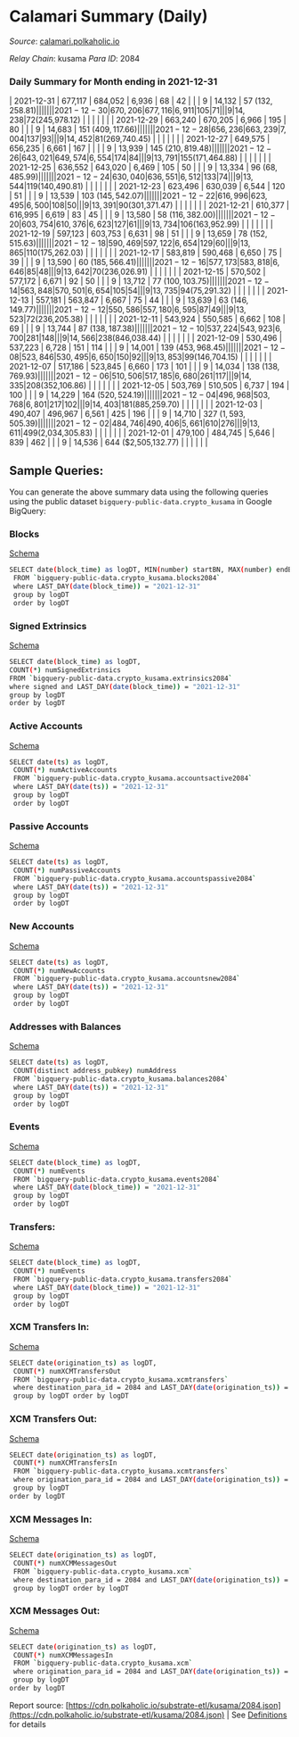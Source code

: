 # Calamari Summary (Daily)

_Source_: [calamari.polkaholic.io](https://calamari.polkaholic.io)

*Relay Chain*: kusama
*Para ID*: 2084



### Daily Summary for Month ending in 2021-12-31


| 2021-12-31 | 677,117 | 684,052 | 6,936 | 68 | 42 |  |  | 9 | 14,132 | 57 ($132,258.81) |   |   |  |  |  |
| 2021-12-30 | 670,206 | 677,116 | 6,911 | 105 | 71 |  |  | 9 | 14,238 | 72 ($245,978.12) |   |   |  |  |  |
| 2021-12-29 | 663,240 | 670,205 | 6,966 | 195 | 80 |  |  | 9 | 14,683 | 151 ($409,117.66) |   |   |  |  |  |
| 2021-12-28 | 656,236 | 663,239 | 7,004 | 137 | 93 |  |  | 9 | 14,452 | 81 ($269,740.45) |   |   |  |  |  |
| 2021-12-27 | 649,575 | 656,235 | 6,661 | 167 |  |  |  | 9 | 13,939 | 145 ($210,819.48) |   |   |  |  |  |
| 2021-12-26 | 643,021 | 649,574 | 6,554 | 174 | 84 |  |  | 9 | 13,791 | 155 ($171,464.88) |   |   |  |  |  |
| 2021-12-25 | 636,552 | 643,020 | 6,469 | 105 | 50 |  |  | 9 | 13,334 | 96 ($68,485.99) |   |   |  |  |  |
| 2021-12-24 | 630,040 | 636,551 | 6,512 | 133 | 74 |  |  | 9 | 13,544 | 119 ($140,490.81) |   |   |  |  |  |
| 2021-12-23 | 623,496 | 630,039 | 6,544 | 120 | 51 |  |  | 9 | 13,539 | 103 ($145,542.07) |   |   |  |  |  |
| 2021-12-22 | 616,996 | 623,495 | 6,500 | 108 | 50 |  |  | 9 | 13,391 | 90 ($301,371.47) |   |   |  |  |  |
| 2021-12-21 | 610,377 | 616,995 | 6,619 | 83 | 45 |  |  | 9 | 13,580 | 58 ($116,382.00) |   |   |  |  |  |
| 2021-12-20 | 603,754 | 610,376 | 6,623 | 127 | 61 |  |  | 9 | 13,734 | 106 ($163,952.99) |   |   |  |  |  |
| 2021-12-19 | 597,123 | 603,753 | 6,631 | 98 | 51 |  |  | 9 | 13,659 | 78 ($152,515.63) |   |   |  |  |  |
| 2021-12-18 | 590,469 | 597,122 | 6,654 | 129 | 60 |  |  | 9 | 13,865 | 110 ($175,262.03) |   |   |  |  |  |
| 2021-12-17 | 583,819 | 590,468 | 6,650 | 75 | 39 |  |  | 9 | 13,590 | 60 ($185,566.41) |   |   |  |  |  |
| 2021-12-16 | 577,173 | 583,818 | 6,646 | 85 | 48 |  |  | 9 | 13,642 | 70 ($236,026.91) |   |   |  |  |  |
| 2021-12-15 | 570,502 | 577,172 | 6,671 | 92 | 50 |  |  | 9 | 13,712 | 77 ($100,103.75) |   |   |  |  |  |
| 2021-12-14 | 563,848 | 570,501 | 6,654 | 105 | 54 |  |  | 9 | 13,735 | 94 ($75,291.32) |   |   |  |  |  |
| 2021-12-13 | 557,181 | 563,847 | 6,667 | 75 | 44 |  |  | 9 | 13,639 | 63 ($146,149.77) |   |   |  |  |  |
| 2021-12-12 | 550,586 | 557,180 | 6,595 | 87 | 49 |  |  | 9 | 13,523 | 72 ($236,205.38) |   |   |  |  |  |
| 2021-12-11 | 543,924 | 550,585 | 6,662 | 108 | 69 |  |  | 9 | 13,744 | 87 ($138,187.38) |   |   |  |  |  |
| 2021-12-10 | 537,224 | 543,923 | 6,700 | 281 | 148 |  |  | 9 | 14,566 | 238 ($846,038.44) |   |   |  |  |  |
| 2021-12-09 | 530,496 | 537,223 | 6,728 | 151 | 114 |  |  | 9 | 14,001 | 139 ($453,968.45) |   |   |  |  |  |
| 2021-12-08 | 523,846 | 530,495 | 6,650 | 150 | 92 |  |  | 9 | 13,853 | 99 ($146,704.15) |   |   |  |  |  |
| 2021-12-07 | 517,186 | 523,845 | 6,660 | 173 | 101 |  |  | 9 | 14,034 | 138 ($138,769.93) |   |   |  |  |  |
| 2021-12-06 | 510,506 | 517,185 | 6,680 | 261 | 117 |  |  | 9 | 14,335 | 208 ($352,106.86) |   |   |  |  |  |
| 2021-12-05 | 503,769 | 510,505 | 6,737 | 194 | 100 |  |  | 9 | 14,229 | 164 ($520,524.19) |   |   |  |  |  |
| 2021-12-04 | 496,968 | 503,768 | 6,801 | 217 | 102 |  |  | 9 | 14,403 | 181 ($885,259.70) |   |   |  |  |  |
| 2021-12-03 | 490,407 | 496,967 | 6,561 | 425 | 196 |  |  | 9 | 14,710 | 327 ($1,593,505.39) |   |   |  |  |  |
| 2021-12-02 | 484,746 | 490,406 | 5,661 | 610 | 276 |  |  | 9 | 13,611 | 499 ($2,034,305.83) |   |   |  |  |  |
| 2021-12-01 | 479,100 | 484,745 | 5,646 | 839 | 462 |  |  | 9 | 14,536 | 644 ($2,505,132.77) |   |   |  |  |  |

## Sample Queries:
You can generate the above summary data using the following queries using the public dataset `bigquery-public-data.crypto_kusama` in Google BigQuery:


### Blocks 

[Schema](https://github.com/colorfulnotion/substrate-etl/blob/main/schema/blocks.json)

```bash
SELECT date(block_time) as logDT, MIN(number) startBN, MAX(number) endBN, COUNT(*) numBlocks 
 FROM `bigquery-public-data.crypto_kusama.blocks2084`  
 where LAST_DAY(date(block_time)) = "2021-12-31" 
 group by logDT 
 order by logDT
```

### Signed Extrinsics 

[Schema](https://github.com/colorfulnotion/substrate-etl/blob/main/schema/extrinsics.json)

```bash
SELECT date(block_time) as logDT, 
COUNT(*) numSignedExtrinsics 
FROM `bigquery-public-data.crypto_kusama.extrinsics2084`  
where signed and LAST_DAY(date(block_time)) = "2021-12-31" 
group by logDT 
order by logDT
```

### Active Accounts 

[Schema](https://github.com/colorfulnotion/substrate-etl/blob/main/schema/accountsactive.json)

```bash
SELECT date(ts) as logDT, 
 COUNT(*) numActiveAccounts 
 FROM `bigquery-public-data.crypto_kusama.accountsactive2084` 
 where LAST_DAY(date(ts)) = "2021-12-31" 
 group by logDT 
 order by logDT
```

### Passive Accounts 

[Schema](https://github.com/colorfulnotion/substrate-etl/blob/main/schema/accountspassive.json)

```bash
SELECT date(ts) as logDT, 
 COUNT(*) numPassiveAccounts 
 FROM `bigquery-public-data.crypto_kusama.accountspassive2084` 
 where LAST_DAY(date(ts)) = "2021-12-31" 
 group by logDT 
 order by logDT
```

### New Accounts 

[Schema](https://github.com/colorfulnotion/substrate-etl/blob/main/schema/accountsnew.json)

```bash
SELECT date(ts) as logDT, 
 COUNT(*) numNewAccounts 
 FROM `bigquery-public-data.crypto_kusama.accountsnew2084` 
 where LAST_DAY(date(ts)) = "2021-12-31" 
 group by logDT
 order by logDT
```

### Addresses with Balances 

[Schema](https://github.com/colorfulnotion/substrate-etl/blob/main/schema/balances.json)

```bash
SELECT date(ts) as logDT,
 COUNT(distinct address_pubkey) numAddress 
 FROM `bigquery-public-data.crypto_kusama.balances2084` 
 where LAST_DAY(date(ts)) = "2021-12-31" 
 group by logDT 
 order by logDT
```

### Events 

[Schema](https://github.com/colorfulnotion/substrate-etl/blob/main/schema/events.json)

```bash
SELECT date(block_time) as logDT, 
 COUNT(*) numEvents 
 FROM `bigquery-public-data.crypto_kusama.events2084` 
 where LAST_DAY(date(block_time)) = "2021-12-31" 
 group by logDT 
 order by logDT
```

### Transfers:

[Schema](https://github.com/colorfulnotion/substrate-etl/blob/main/schema/transfers.json)

```bash
SELECT date(block_time) as logDT, 
 COUNT(*) numEvents 
 FROM `bigquery-public-data.crypto_kusama.transfers2084` 
 where LAST_DAY(date(block_time)) = "2021-12-31" 
 group by logDT 
 order by logDT
```

### XCM Transfers In: 

[Schema](https://github.com/colorfulnotion/substrate-etl/blob/main/schema/xcmtransfers.json)

```bash
SELECT date(origination_ts) as logDT, 
 COUNT(*) numXCMTransfersOut 
 FROM `bigquery-public-data.crypto_kusama.xcmtransfers` 
 where destination_para_id = 2084 and LAST_DAY(date(origination_ts)) = "2021-12-31" 
 group by logDT order by logDT
```

### XCM Transfers Out: 

[Schema](https://github.com/colorfulnotion/substrate-etl/blob/main/schema/xcmtransfers.json)

```bash
SELECT date(origination_ts) as logDT, 
 COUNT(*) numXCMTransfersIn 
 FROM `bigquery-public-data.crypto_kusama.xcmtransfers` 
 where origination_para_id = 2084 and LAST_DAY(date(origination_ts)) = "2021-12-31" 
 group by logDT 
order by logDT
```

### XCM Messages In: 

[Schema](https://github.com/colorfulnotion/substrate-etl/blob/main/schema/xcm.json)

```bash
SELECT date(origination_ts) as logDT, 
 COUNT(*) numXCMMessagesOut 
 FROM `bigquery-public-data.crypto_kusama.xcm` 
 where destination_para_id = 2084 and LAST_DAY(date(origination_ts)) = "2021-12-31" 
 group by logDT order by logDT
```

### XCM Messages Out: 

[Schema](https://github.com/colorfulnotion/substrate-etl/blob/main/schema/xcm.json)

```bash
SELECT date(origination_ts) as logDT, 
 COUNT(*) numXCMMessagesIn 
 FROM `bigquery-public-data.crypto_kusama.xcm` 
 where origination_para_id = 2084 and LAST_DAY(date(origination_ts)) = "2021-12-31" 
 group by logDT 
order by logDT
```


Report source: [https://cdn.polkaholic.io/substrate-etl/kusama/2084.json](https://cdn.polkaholic.io/substrate-etl/kusama/2084.json) | See [Definitions](/DEFINITIONS.md) for details
